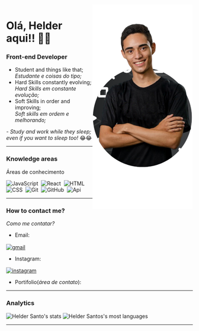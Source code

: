 <img align="right" height="550px" src="me.png" />

# Olá, Helder aqui!!  👨‍💻
### Front-end Developer

* Student and things like that; <br/>
_Estudante e coisas do tipo;_
* Hard Skills constantly evolving; <br/>
_Hard Skills em constante evolução;_
* Soft Skills in order and improving; <br />
_Soft skills em ordem e melhorando;_

_- Study and work while they sleep; even if you want to sleep too!_ 😂😂

<hr/>

### Knowledge areas
Áreas de conhecimento

![JavaScript](https://img.shields.io/badge/-JavaScript-05122A?style=flat&logo=javascript)&nbsp;
![React](https://img.shields.io/badge/-React-05122A?style=flat&logo=react)&nbsp;
![HTML](https://img.shields.io/badge/-HTML-05122A?style=flat&logo=HTML5)&nbsp;
![CSS](https://img.shields.io/badge/-CSS-05122A?style=flat&logo=CSS3&logoColor=1572B6)&nbsp;
![Git](https://img.shields.io/badge/-Git-05122A?style=flat&logo=git)&nbsp;
![GitHub](https://img.shields.io/badge/-GitHub-05122A?style=flat&logo=github)&nbsp;
![Api](https://img.shields.io/badge/-API-05122A?style=flat&logo=APA&logoColor=1572B6)&nbsp;


<hr/>

### How to contact me?
_Como me contatar?_

* Email: <a href="mailto:helder2903ds@gmail.com" target="_blank">
 <img align="center" src="https://img.shields.io/badge/-HelderSantos-05122A?style=flat&logo=gmail" alt="gmail"/>
</a> <br/>

* Instagram:<a href="https://instagram.com/helder.santos_" target="_blank">
 <img align="center" src="https://img.shields.io/badge/HelderSantos-05122A?style=flat&logo=instagram" alt="instagram"/>
</a> <br/>

* Portifolio(_área de contato_): 
<hr/>

### Analytics

<p align="left">
<img width="530em" src="https://github-readme-stats.vercel.app/api?username=HeldersSanto&show_icons=true&theme=vision" alt="Helder Santo's stats"/>
<img width="530em" src="https://github-readme-stats.vercel.app/api/top-langs/?username=HeldersSanto&layout=compact&theme=vision" alt="Helder Santos's most languages"/>
</p>
<hr/>
